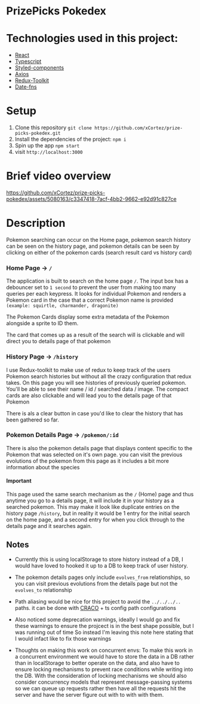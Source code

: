 # PrizePicks Pokedex

# Technologies used in this project:
* [React](https://react.dev/)
* [Typescript](https://www.typescriptlang.org/)
* [Styled-components](https://github.com/styled-components/styled-components)
* [Axios](https://github.com/axios/axios)
* [Redux-Toolkit](https://redux-toolkit.js.org)
* [Date-fns](https://date-fns.org/)

# Setup

1. Clone this repository `git clone https://github.com/xCortez/prize-picks-pokedex.git`
2. Install the dependencies of the project: `npm i`
3. Spin up the app `npm start`
4. visit `http://localhost:3000`

# Brief video overview
https://github.com/xCortez/prize-picks-pokedex/assets/5080163/c3347418-7acf-4bb2-9662-e92d91c827ce

# Description

Pokemon searching can occur on the Home page, pokemon search history can be seen on the history page, and pokemon details
can be seen by clicking on either of the pokemon cards (search result card vs history card)

### Home Page -> `/`
The application is built to search on the home page `/`. The input box has a debouncer set to `1 second` to prevent
the user from making too many queries per each keypress. It looks for individual Pokemon and renders a Pokemon card
in the case that a correct Pokemon name is provided `(example: squirtle, charmander, dragonite)`

The Pokemon Cards display some extra metadata of the Pokemon alongside a sprite to ID them.

The card that comes up as a result of the search will is clickable and will direct you to details page of that pokemon

### History Page -> `/history`
I use Redux-toolkit to make use of redux to keep track of the users Pokemon search histories
but without all the crazy configuration that redux takes.
On this page you will see histories of previously queried pokemon. You'll be able to see their name / id / searched data / image. The compact cards are also clickable
and will lead you to the details page of that Pokemon

There is als a clear button in case you'd like to clear the history that has been gathered so far.

### Pokemon Details Page -> `/pokemon/:id`
There is also the pokemon details page that displays content specific to the Pokemon that was selected on it's own page.
you can visit the previous evolutions of the pokemon from this page as it includes a bit more information about the species

#### Important
This page used the same search mechanism as the `/` (Home) page and thus anytime you go to a details page, it will include it
in your history as a searched pokemon. This may make it look like duplicate entries on the history page `/history`, but in reality it would be 1 entry for the initial
search on the home page, and a second entry for when you click through to the details page and it searches again.

## Notes
* Currently this is using localStorage to store history instead of a DB, I would have loved to hooked it up to a DB to keep track of user history.

* The pokemon details pages only include `evolves_from` relationships, so you can visit previous evolutions from the details page
but not the `evolves_to` relationship

* Path aliasing would be nice for this project to avoid the `../../../..` paths. it can be done with [CRACO](https://www.npmjs.com/package/@craco/craco) + ts config path configurations

* Also noticed some deprecation warnings, ideally I would go and fix these warnings to ensure the projcect is in the best shape possible, but I was running out of time
  So instead I'm leaving this note here stating that I would infact like to fix those warnings

* Thoughts on making this work on concurrent envs: To make this work in a concurrent environment we would have to store the data in a DB rather than in localStorage to better operate on the data,
and also have to ensure locking mechanisms to prevent race conditions while writing into the DB.
With the consideration of locking mechanisms we should also consider concurrency models that represent
message-passing systems so we can queue up requests rather then have all the requests hit the server and have the server figure out with to with with them.

